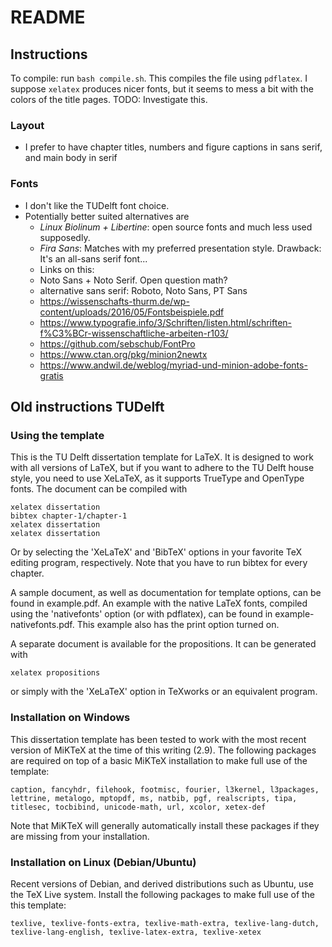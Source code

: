 # README

## Instructions

To compile: run `bash compile.sh`. This compiles the file using `pdflatex`. I suppose `xelatex` produces nicer fonts, but it seems to mess a bit with the colors of the title pages. TODO: Investigate this.

### Layout

* I prefer to have chapter titles, numbers and figure captions in sans serif, and main body in serif

### Fonts

* I don't like the TUDelft font choice.
* Potentially better suited alternatives are
  * _Linux Biolinum + Libertine_: open source fonts and much less used supposedly.
  * _Fira Sans_: Matches with my preferred presentation style. Drawback: It's an all-sans serif font...
  * Links on this:
  * Noto Sans + Noto Serif. Open question math?
  * alternative sans serif: Roboto, Noto Sans, PT Sans
  * https://wissenschafts-thurm.de/wp-content/uploads/2016/05/Fontsbeispiele.pdf
  * https://www.typografie.info/3/Schriften/listen.html/schriften-f%C3%BCr-wissenschaftliche-arbeiten-r103/
  * https://github.com/sebschub/FontPro
  * https://www.ctan.org/pkg/minion2newtx
  * https://www.andwil.de/weblog/myriad-und-minion-adobe-fonts-gratis

## Old instructions TUDelft

### Using the template

This is the TU Delft dissertation template for LaTeX. It is designed to work
with all versions of LaTeX, but if you want to adhere to the TU Delft house
style, you need to use XeLaTeX, as it supports TrueType and OpenType fonts. The
document can be compiled with

  ```
  xelatex dissertation
  bibtex chapter-1/chapter-1
  xelatex dissertation
  xelatex dissertation
  ```

Or by selecting the 'XeLaTeX' and 'BibTeX' options in your favorite TeX editing
program, respectively. Note that you have to run bibtex for every chapter.

A sample document, as well as documentation for template options, can be found
in example.pdf. An example with the native LaTeX fonts, compiled using the
'nativefonts' option (or with pdflatex), can be found in
example-nativefonts.pdf. This example also has the print option turned on.

A separate document is available for the propositions. It can be generated with

  `xelatex propositions`

or simply with the 'XeLaTeX' option in TeXworks or an equivalent program.

### Installation on Windows

This dissertation template has been tested to work with the most recent version
of MiKTeX at the time of this writing (2.9). The following packages are required
on top of a basic MiKTeX installation to make full use of the template:

  `caption, fancyhdr, filehook, footmisc, fourier, l3kernel, l3packages, lettrine, metalogo, mptopdf, ms, natbib, pgf, realscripts, tipa, titlesec, tocbibind, unicode-math, url, xcolor, xetex-def`

Note that MiKTeX will generally automatically install these packages if they are
missing from your installation.

### Installation on Linux (Debian/Ubuntu)

Recent versions of Debian, and derived distributions such as Ubuntu, use the TeX
Live system. Install the following packages to make full use of the this
template:

  `texlive, texlive-fonts-extra, texlive-math-extra, texlive-lang-dutch, texlive-lang-english, texlive-latex-extra, texlive-xetex`
